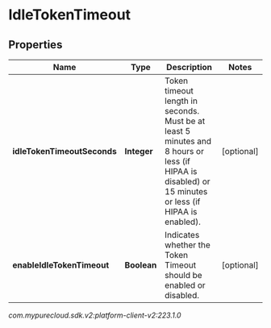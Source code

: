 # IdleTokenTimeout


## Properties

| Name | Type | Description | Notes |
| ------------ | ------------- | ------------- | ------------- |
| **idleTokenTimeoutSeconds** | **Integer** | Token timeout length in seconds. Must be at least 5 minutes and 8 hours or less (if HIPAA is disabled) or 15 minutes or less (if HIPAA is enabled). |  [optional] |
| **enableIdleTokenTimeout** | **Boolean** | Indicates whether the Token Timeout should be enabled or disabled. |  [optional] |




_com.mypurecloud.sdk.v2:platform-client-v2:223.1.0_
